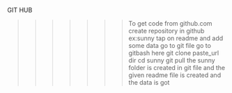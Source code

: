 GIT HUB
>>>>>>> To get code from github.com
>>create repository in github   ex:sunny
>>tap on readme and add some data
>>go to git file
>>go to gitbash here
>>git clone paste_url
>>dir
>>cd sunny
>>git pull
>>the sunny folder is created in git file and the given readme file is created and the data is got
